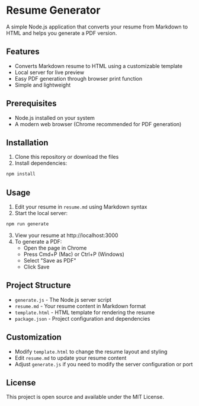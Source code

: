 # Resume Generator

A simple Node.js application that converts your resume from Markdown to HTML and helps you generate a PDF version.

## Features

- Converts Markdown resume to HTML using a customizable template
- Local server for live preview
- Easy PDF generation through browser print function
- Simple and lightweight

## Prerequisites

- Node.js installed on your system
- A modern web browser (Chrome recommended for PDF generation)

## Installation

1. Clone this repository or download the files
2. Install dependencies:
```bash
npm install
```

## Usage

1. Edit your resume in `resume.md` using Markdown syntax
2. Start the local server:
```bash
npm run generate
```
3. View your resume at http://localhost:3000
4. To generate a PDF:
   - Open the page in Chrome
   - Press Cmd+P (Mac) or Ctrl+P (Windows)
   - Select "Save as PDF"
   - Click Save

## Project Structure

- `generate.js` - The Node.js server script
- `resume.md` - Your resume content in Markdown format
- `template.html` - HTML template for rendering the resume
- `package.json` - Project configuration and dependencies

## Customization

- Modify `template.html` to change the resume layout and styling
- Edit `resume.md` to update your resume content
- Adjust `generate.js` if you need to modify the server configuration or port

## License

This project is open source and available under the MIT License.